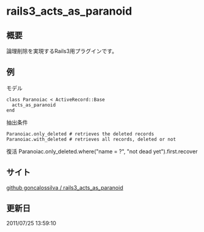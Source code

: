 rails3_acts_as_paranoid
======

概要
------
論理削除を実現するRails3用プラグインです。


例
-----
モデル

    class Paranoiac < ActiveRecord::Base
      acts_as_paranoid
    end


抽出条件

    Paranoiac.only_deleted # retrieves the deleted records
    Paranoiac.with_deleted # retrieves all records, deleted or not


復活
    Paranoiac.only_deleted.where("name = ?", "not dead yet").first.recover




サイト
-----
[github goncalossilva / rails3_acts_as_paranoid](https://github.com/goncalossilva/rails3_acts_as_paranoid)



更新日
-----
2011/07/25 13:59:10
